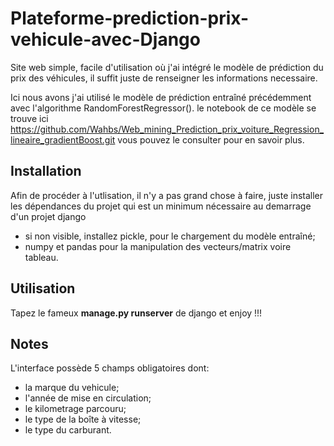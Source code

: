 # Plateforme-prediction-prix-vehicule-avec-Django
Site web simple, facile d'utilisation où j'ai intégré le modèle de prédiction du prix des véhicules, il suffit juste de renseigner les informations necessaire.

Ici nous avons j'ai utilisé le modèle de prédiction entraîné précédemment avec l'algorithme RandomForestRegressor().
le notebook de ce modèle se trouve ici https://github.com/Wahbs/Web_mining_Prediction_prix_voiture_Regression_lineaire_gradientBoost.git
vous pouvez le consulter pour en savoir plus.
## Installation
Afin de procéder à l'utlisation, il n'y a pas grand chose à faire, juste installer les dépendances du projet qui est un minimum nécessaire au demarrage d'un projet django
- si non visible, installez pickle, pour le chargement du modèle entraîné;
- numpy et pandas pour la manipulation des vecteurs/matrix voire tableau.
## Utilisation
Tapez le fameux **manage.py runserver** de django et enjoy !!!
## Notes
L'interface possède 5 champs obligatoires dont: 
- la marque du vehicule;
- l'année de mise en circulation;
- le kilometrage parcouru;
- le type de la boîte à vitesse;
- le type du carburant.
